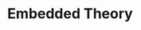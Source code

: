 ---
title: "Embedded Theory"
category: "Embedded Theory"
permalink: "/category/embedded-theory/"
layout: category-list
---